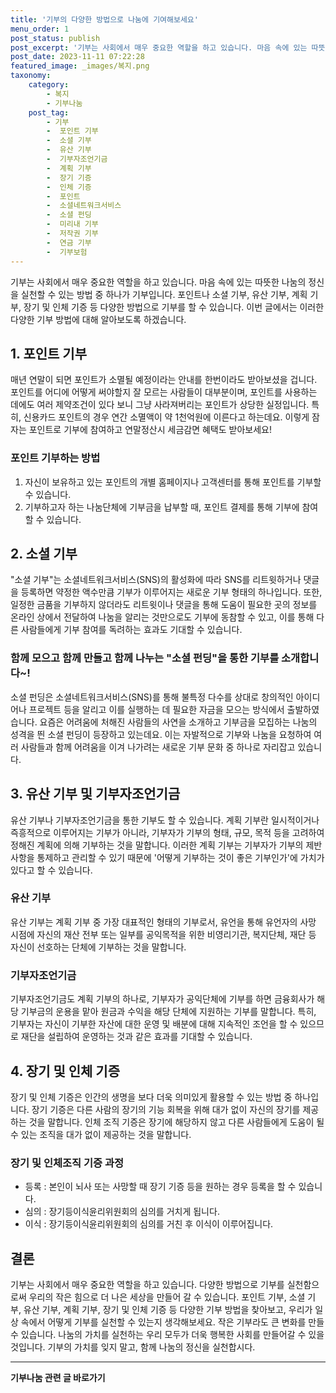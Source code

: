 ```yaml
---
title: '기부의 다양한 방법으로 나눔에 기여해보세요'
menu_order: 1
post_status: publish
post_excerpt: '기부는 사회에서 매우 중요한 역할을 하고 있습니다. 마음 속에 있는 따뜻한 나눔의 정신을 실천할 수 있는 방법 중 하나가 기부입니다. 포인트나 소셜 기부, 유산 기부, 계획 기부, 장기 및 인체 기증 등 다양한 방법으로 기부를 할 수 있습니다. 이번 글에서는 이러한 다양한 기부 방법에 대해 알아보도록 하겠습니다.'
post_date: 2023-11-11 07:22:28
featured_image: _images/복지.png
taxonomy:
    category:
        - 복지
        - 기부나눔
    post_tag:
        - 기부
        -  포인트 기부
        -  소셜 기부
        -  유산 기부
        -  기부자조언기금
        -  계획 기부
        -  장기 기증
        -  인체 기증
        -  포인트
        -  소셜네트워크서비스
        -  소셜 펀딩
        -  미리내 기부
        -  저작권 기부
        -  연금 기부
        -  기부보험
---
```



기부는 사회에서 매우 중요한 역할을 하고 있습니다. 마음 속에 있는 따뜻한 나눔의 정신을 실천할 수 있는 방법 중 하나가 기부입니다. 포인트나 소셜 기부, 유산 기부, 계획 기부, 장기 및 인체 기증 등 다양한 방법으로 기부를 할 수 있습니다. 이번 글에서는 이러한 다양한 기부 방법에 대해 알아보도록 하겠습니다.

## 1. 포인트 기부

매년 연말이 되면 포인트가 소멸될 예정이라는 안내를 한번이라도 받아보셨을 겁니다. 포인트를 어디에 어떻게 써야할지 잘 모르는 사람들이 대부분이며, 포인트를 사용하는 데에도 여러 제약조건이 있다 보니 그냥 사라져버리는 포인트가 상당한 실정입니다. 특히, 신용카드 포인트의 경우 연간 소멸액이 약 1천억원에 이른다고 하는데요. 이렇게 잠자는 포인트로 기부에 참여하고 연말정산시 세금감면 혜택도 받아보세요!

### 포인트 기부하는 방법
1. 자신이 보유하고 있는 포인트의 개별 홈페이지나 고객센터를 통해 포인트를 기부할 수 있습니다.
2. 기부하고자 하는 나눔단체에 기부금을 납부할 때, 포인트 결제를 통해 기부에 참여할 수 있습니다.

## 2. 소셜 기부

"소셜 기부"는 소셜네트워크서비스(SNS)의 활성화에 따라 SNS를 리트윗하거나 댓글을 등록하면 약정한 액수만큼 기부가 이루어지는 새로운 기부 형태의 하나입니다. 또한, 일정한 금품을 기부하지 않더라도 리트윗이나 댓글을 통해 도움이 필요한 곳의 정보를 온라인 상에서 전달하여 나눔을 알리는 것만으로도 기부에 동참할 수 있고, 이를 통해 다른 사람들에게 기부 참여를 독려하는 효과도 기대할 수 있습니다.

### 함께 모으고 함께 만들고 함께 나누는 "소셜 펀딩"을 통한 기부를 소개합니다~!
소셜 펀딩은 소셜네트워크서비스(SNS)를 통해 불특정 다수를 상대로 창의적인 아이디어나 프로젝트 등을 알리고 이를 실행하는 데 필요한 자금을 모으는 방식에서 출발하였습니다. 요즘은 어려움에 처해진 사람들의 사연을 소개하고 기부금을 모집하는 나눔의 성격을 띈 소셜 펀딩이 등장하고 있는데요. 이는 자발적으로 기부와 나눔을 요청하여 여러 사람들과 함께 어려움을 이겨 나가려는 새로운 기부 문화 중 하나로 자리잡고 있습니다.

## 3. 유산 기부 및 기부자조언기금

유산 기부나 기부자조언기금을 통한 기부도 할 수 있습니다. 계획 기부란 일시적이거나 즉흥적으로 이루어지는 기부가 아니라, 기부자가 기부의 형태, 규모, 목적 등을 고려하여 정해진 계획에 의해 기부하는 것을 말합니다. 이러한 계획 기부는 기부자가 기부의 제반사항을 통제하고 관리할 수 있기 때문에 '어떻게 기부하는 것이 좋은 기부인가'에 가치가 있다고 할 수 있습니다.

### 유산 기부
유산 기부는 계획 기부 중 가장 대표적인 형태의 기부로서, 유언을 통해 유언자의 사망 시점에 자신의 재산 전부 또는 일부를 공익목적을 위한 비영리기관, 복지단체, 재단 등 자신이 선호하는 단체에 기부하는 것을 말합니다.

### 기부자조언기금
기부자조언기금도 계획 기부의 하나로, 기부자가 공익단체에 기부를 하면 금융회사가 해당 기부금의 운용을 맡아 원금과 수익을 해당 단체에 지원하는 기부를 말합니다. 특히, 기부자는 자신이 기부한 자산에 대한 운영 및 배분에 대해 지속적인 조언을 할 수 있으므로 재단을 설립하여 운영하는 것과 같은 효과를 기대할 수 있습니다.

## 4. 장기 및 인체 기증

장기 및 인체 기증은 인간의 생명을 보다 더욱 의미있게 활용할 수 있는 방법 중 하나입니다. 장기 기증은 다른 사람의 장기의 기능 회복을 위해 대가 없이 자신의 장기를 제공하는 것을 말합니다. 인체 조직 기증은 장기에 해당하지 않고 다른 사람들에게 도움이 될 수 있는 조직을 대가 없이 제공하는 것을 말합니다.

### 장기 및 인체조직 기증 과정
- 등록 : 본인이 뇌사 또는 사망할 때 장기 기증 등을 원하는 경우 등록을 할 수 있습니다.
- 심의 : 장기등이식윤리위원회의 심의를 거치게 됩니다.
- 이식 : 장기등이식윤리위원회의 심의를 거친 후 이식이 이루어집니다.

## 결론

기부는 사회에서 매우 중요한 역할을 하고 있습니다. 다양한 방법으로 기부를 실천함으로써 우리의 작은 힘으로 더 나은 세상을 만들어 갈 수 있습니다. 포인트 기부, 소셜 기부, 유산 기부, 계획 기부, 장기 및 인체 기증 등 다양한 기부 방법을 찾아보고, 우리가 일상 속에서 어떻게 기부를 실천할 수 있는지 생각해보세요. 작은 기부라도 큰 변화를 만들 수 있습니다. 나눔의 가치를 실천하는 우리 모두가 더욱 행복한 사회를 만들어갈 수 있을 것입니다. 기부의 가치를 잊지 말고, 함께 나눔의 정신을 실천합시다.


<!-- wp:separator -->
<hr class="wp-block-separator has-alpha-channel-opacity"/>
<!-- /wp:separator -->

<!-- wp:group {"backgroundColor":"base","layout":{"type":"constrained"}} -->
<div class="wp-block-group has-base-background-color has-background"><!-- wp:paragraph {"align":"center","fontSize":"medium"} -->
<p class="has-text-align-center has-large-font-size"><strong>기부나눔 관련 글 바로가기</strong></p>
<!-- /wp:paragraph -->


<!-- wp:latest-posts
{"categories":[{"id":15165,"count":19,"description":"","link":"https://uknowlaw.com/category/%ea%b8%b0%eb%b6%80%eb%82%98%eb%88%94/","name":"기부나눔","slug":"기부나눔","taxonomy":"category","parent":0,"meta":[],"_links":{"self":[{"href":"https://uknowlaw.com/wp-json/wp/v2/categories/15165"}],"collection":[{"href":"https://uknowlaw.com/wp-json/wp/v2/categories"}],"about":[{"href":"https://uknowlaw.com/wp-json/wp/v2/taxonomies/category"}],"wp:post_type":[{"href":"https://uknowlaw.com/wp-json/wp/v2/posts?categories=15165"}],"curies":[{"name":"wp","href":"https://api.w.org/{rel}","templated":true}]}}],"postsToShow":100,"excerptLength":28,"postLayout":"grid","columns":2,"featuredImageAlign":"left","featuredImageSizeSlug":"large","fontSize":"small"} /--></div>
<!-- /wp:group -->